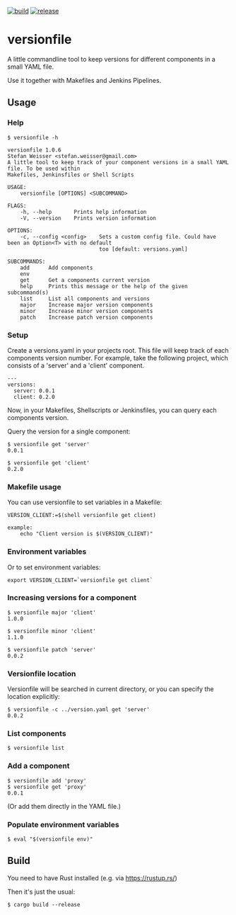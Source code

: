 [![build](https://github.com/sweisser/versionfile/actions/workflows/build.yml/badge.svg)](https://github.com/sweisser/versionfile/actions/workflows/build.yml)
[![release](https://github.com/sweisser/versionfile/actions/workflows/release.yml/badge.svg)](https://github.com/sweisser/versionfile/actions/workflows/release.yml)

# versionfile
A little commandline tool to keep versions for different components in a small YAML file.

Use it together with Makefiles and Jenkins Pipelines.

## Usage

### Help
````
$ versionfile -h
````

````
versionfile 1.0.6
Stefan Weisser <stefan.weisser@gmail.com>
A little tool to keep track of your component versions in a small YAML file. To be used within
Makefiles, Jenkinsfiles or Shell Scripts

USAGE:
    versionfile [OPTIONS] <SUBCOMMAND>

FLAGS:
    -h, --help       Prints help information
    -V, --version    Prints version information

OPTIONS:
    -c, --config <config>    Sets a custom config file. Could have been an Option<T> with no default
                             too [default: versions.yaml]

SUBCOMMANDS:
    add      Add components
    env      
    get      Get a components current version
    help     Prints this message or the help of the given subcommand(s)
    list     List all components and versions
    major    Increase major version components
    minor    Increase minor version components
    patch    Increase patch version components
````

### Setup

Create a versions.yaml in your projects root. This file will keep track of each components version number.
For example, take the following project, which consists of a 'server' and a 'client' component.
````
---
versions:
  server: 0.0.1
  client: 0.2.0
````

Now, in your Makefiles, Shellscripts or Jenkinsfiles, you can query each components version.

Query the version for a single component:

    $ versionfile get 'server'
    0.0.1

    $ versionfile get 'client'
    0.2.0

### Makefile usage

You can use versionfile to set variables in a Makefile:

````
VERSION_CLIENT:=$(shell versionfile get client)

example:
    echo "Client version is $(VERSION_CLIENT)"
````

### Environment variables

Or to set environment variables:

````
export VERSION_CLIENT=`versionfile get client`
````

### Increasing versions for a component

    $ versionfile major 'client'
    1.0.0

    $ versionfile minor 'client'
    1.1.0

    $ versionfile patch 'server'
    0.0.2

### Versionfile location

Versionfile will be searched in current directory, or you can specify the location explicitly: 

    $ versionfile -c ../version.yaml get 'server'
    0.0.2

### List components

    $ versionfile list

### Add a component

    $ versionfile add 'proxy'
    $ versionfile get 'proxy'
    0.0.1

(Or add them directly in the YAML file.)

### Populate environment variables

    $ eval "$(versionfile env)"

## Build

You need to have Rust installed (e.g. via https://rustup.rs/)

Then it's just the usual:

    $ cargo build --release

